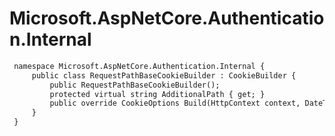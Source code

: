 # Microsoft.AspNetCore.Authentication.Internal

``` diff
 namespace Microsoft.AspNetCore.Authentication.Internal {
     public class RequestPathBaseCookieBuilder : CookieBuilder {
         public RequestPathBaseCookieBuilder();
         protected virtual string AdditionalPath { get; }
         public override CookieOptions Build(HttpContext context, DateTimeOffset expiresFrom);
     }
 }
```

